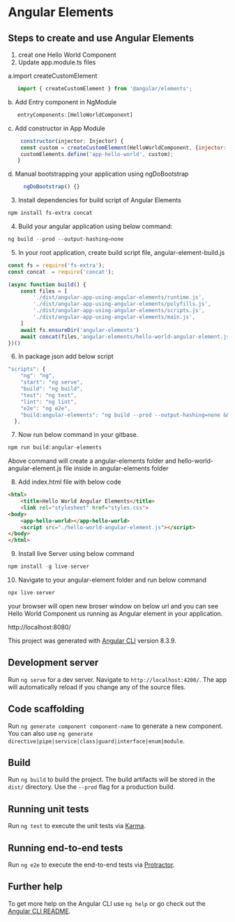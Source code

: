 # Angular Elements

## Steps to create and use Angular Elements
1. creat one Hello World Component
2. Update app.module.ts files 

  a.import createCustomElement
```js
   import { createCustomElement } from '@angular/elements';
```
  b. Add Entry component in NgModule
```js
   entryComponents:[HelloWorldComponent]
```
  c. Add constructor in App Module
```js
    constructor(injector: Injector) {
    const custom = createCustomElement(HelloWorldComponent, {injector: injector});
    customElements.define('app-hello-world', custom);
   }
```
  d. Manual bootstrapping your application using ngDoBootstrap
```js
     ngDoBootstrap() {}
```
3. Install dependencies for build script of Angular Elements

```bash
npm install fs-extra concat

```
4. Build your angular application using below command:

```js
ng build --prod --output-hashing=none

```
5. In your root application, create build script file, angular-element-build.js

```js
const fs = require('fs-extra');
const concat  = require('concat');

(async function build() {
    const files = [
        './dist/angular-app-using-angular-elements/runtime.js',
        './dist/angular-app-using-angular-elements/polyfills.js',
        './dist/angular-app-using-angular-elements/scripts.js',
        './dist/angular-app-using-angular-elements/main.js',
    ]
    await fs.ensureDir('angular-elements')
    await concat(files,'angular-elements/hello-world-angular-element.js')
})()
```

6. In package json add below script

```js
"scripts": {
    "ng": "ng",
    "start": "ng serve",
    "build": "ng build",
    "test": "ng test",
    "lint": "ng lint",
    "e2e": "ng e2e",
    "build:angular-elements": "ng build --prod --output-hashing=none && node angular-elements-build.js"
  },

```
7. Now run below command in your gitbase.

```js
npm run build:angular-elements
```
Above command will create a angular-elements folder and hello-world-angular-element.js file inside in angular-elements folder

8. Add index.html file with below code
```html
<html>
    <title>Hello World Angular Elements</title>
    <link rel="stylesheet" href="styles.css">
<body>
    <app-hello-world></app-hello-world>
    <script src="./hello-world-angular-element.js"></script>
</body>
</html>
```
9. Install live Server using below command

```js
npm install -g live-server

```
10. Navigate to your angular-element folder and run below command
```js
npx live-server
```
your browser will open new broser window on  below url and you can see Hello World Component us running as Angular element in your application.

http://localhost:8080/



This project was generated with [Angular CLI](https://github.com/angular/angular-cli) version 8.3.9.

## Development server

Run `ng serve` for a dev server. Navigate to `http://localhost:4200/`. The app will automatically reload if you change any of the source files.

## Code scaffolding

Run `ng generate component component-name` to generate a new component. You can also use `ng generate directive|pipe|service|class|guard|interface|enum|module`.

## Build

Run `ng build` to build the project. The build artifacts will be stored in the `dist/` directory. Use the `--prod` flag for a production build.

## Running unit tests

Run `ng test` to execute the unit tests via [Karma](https://karma-runner.github.io).

## Running end-to-end tests

Run `ng e2e` to execute the end-to-end tests via [Protractor](http://www.protractortest.org/).

## Further help

To get more help on the Angular CLI use `ng help` or go check out the [Angular CLI README](https://github.com/angular/angular-cli/blob/master/README.md).
